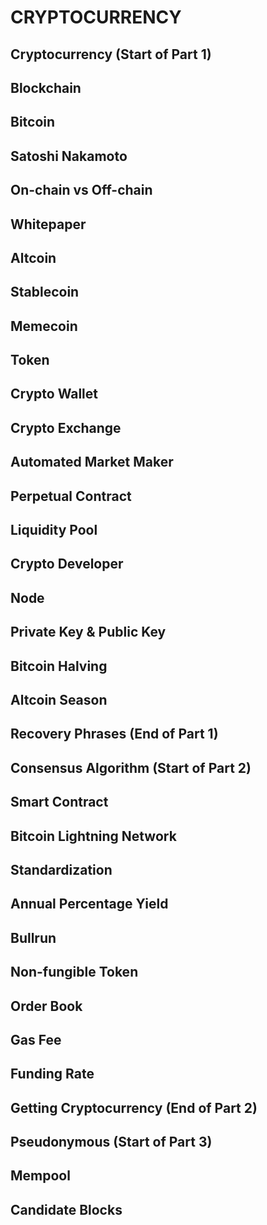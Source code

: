 # CRYPTOCURRENCY

## Cryptocurrency (Start of Part 1)

## Blockchain

## Bitcoin

## Satoshi Nakamoto

## On-chain vs Off-chain 

## Whitepaper

## Altcoin

## Stablecoin

## Memecoin

## Token

## Crypto Wallet

## Crypto Exchange

## Automated Market Maker

## Perpetual Contract

## Liquidity Pool

## Crypto Developer

## Node

## Private Key & Public Key

## Bitcoin Halving

## Altcoin Season

## Recovery Phrases (End of Part 1)

## Consensus Algorithm (Start of Part 2)

## Smart Contract

## Bitcoin Lightning Network

## Standardization

## Annual Percentage Yield

## Bullrun

## Non-fungible Token

## Order Book

## Gas Fee

## Funding Rate

## Getting Cryptocurrency (End of Part 2)

## Pseudonymous (Start of Part 3)

## Mempool

## Candidate Blocks